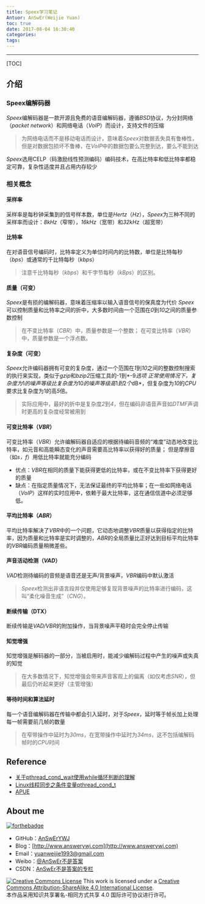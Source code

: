 ```yaml
---
title: Speex学习笔记
Antuor: AnSwEr(Weijie Yuan)
toc: true
date: 2017-08-04 16:30:40
categories: 
tags: 
---
```



------
<!--more-->

[TOC]

##  介绍

### Speex编解码器
*Speex*编解码器是一款开源且免费的语音编解码器，遵循*BSD*协议，为分封网络（*packet network*）和网络电话（*VoIP*）而设计，支持文件的压缩
> 为网络电话而不是移动电话而设计，意味着*Speex*对数据丢失具有鲁棒性，但是对数据包损坏不鲁棒，在*VoIP*中的数据包要么完整到达，要么不能到达

*Speex*选用CELP（码激励线性预测编码）编码技术，在高比特率和低比特率都稳定可靠，复杂性适度并且占用内存较少

### 相关概念
#### 采样率
采样率是每秒钟采集到的信号样本数，单位是*Hertz*（*Hz*），*Speex*为三种不同的采样率而设计：*8kHz*（窄带），*16kHz*（宽带）和*32kHz*（超宽带）

#### 比特率
在对语音信号编码时，比特率定义为单位时间内的比特数，单位是比特每秒（*bps*）或通常的千比特每秒（*kbps*）
 > 注意千比特每秒（*kbps*）和千字节每秒（*kBps*）的区别。

#### 质量（可变）
*Speex*是有损的编解码器，意味着压缩率以输入语音信号的保真度为代价
*Speex*可以控制质量和比特率之间的折中，大多数时间由一个范围在*0*到*10*之间的质量参数控制
> 在不变比特率（*CBR*）中，质量参数是一个整数； 在可变比特率（*VBR*）中，质量参数是一个浮点数。

#### 复杂度（可变）
*Speex*允许编码器拥有可变的复杂度，通过一个范围在*1*到*10*之间的整数控制搜索的执行来实现，类似于*gzip*和*bzip2*压缩工具的-1到*-9*选项
正常使用情况下，复杂度为*1*的噪声等级比复杂度为*10*的噪声等级高*1*到*2*个*dB*，但复杂度为*10*的*CPU*要求比复杂度为1的高*5*倍。
> 实际应用中，最好的折中是复杂度*2*到*4*，但在编码非语音声音如*DTMF*声调时更高的复杂度经常被用到

#### 可变比特率（*VBR*）
可变比特率（*VBR*）允许编解码器自适应的根据待编码音频的“难度”动态地改变比特率，如元音和高能瞬态变化的声音需要高比特率以获得好的质量； 但是摩擦音（如*s，f*）用低比特率就能充分编码
+ 优点：*VBR*在相同的质量下能获得更低的比特率，或在不变比特率下获得更好的质量
+ 缺点：在指定质量情况下，无法保证最终的平均比特率；在一些如网络电话（*VoIP*）这样的实时应用中，依赖于最大比特率，这在通信信道中必须足够低。

#### 平均比特率（*ABR*）
平均比特率解决了*VBR*中的一个问题，它动态地调整*VBR*质量以获得指定的比特率，因为质量和比特率是实时调整的，*ABR*的全局质量比正好达到目标平均比特率的*VBR*编码质量稍微差些。

#### 声音活动检测（*VAD*）
*VAD*检测待编码的音频是语音还是无声/背景噪声，*VBR*编码中默认激活
> *Speex*检测出非语言段并仅使用足够复现背景噪声的比特率进行编码，这叫“柔化噪音生成”（*CNG*）。

#### 断续传输（DTX）
断续传输是*VAD/VBR*的附加操作，当背景噪声平稳时会完全停止传输

#### 知觉增强
知觉增强是解码器的一部分，当被启用时，能减少编解码过程中产生的噪声或失真的知觉
 > 在大多数情况下，知觉增强会带来声音客观上的偏离（如仅考虑*SNR*），但最后仍听起来更好（主管增强）

#### 等待时间和算法延时
每一个语音编解码器在传输中都会引入延时，对于*Speex*，延时等于帧长加上处理每一帧需要前几帧的数量
> 在窄带操作中延时为*30ms*，在宽带操作中延时为*34ms*，这不包括编解码帧时的*CPU*时间

## Reference
- [关于pthread_cond_wait使用while循环判断的理解](https://www.cnblogs.com/leijiangtao/p/4028338.html)
- [Linux线程同步之条件变量pthread_cond_t](https://www.cnblogs.com/zhx831/p/3543633.html)
- [APUE]()

## About me
[![forthebadge](http://forthebadge.com/images/badges/ages-20-30.svg)](http://forthebadge.com)
- GitHub：[AnSwErYWJ](https://github.com/AnSwErYWJ)
- Blog：[http://www.answerywj.com](http://www.answerywj.com)
- Email：[yuanweijie1993@gmail.com](https://mail.google.com)
- Weibo：[@AnSwEr不是答案](http://weibo.com/1783591593)
- CSDN：[AnSwEr不是答案的专栏](http://blog.csdn.net/u011192270)

<a rel="license" href="http://creativecommons.org/licenses/by-sa/4.0/"><img alt="Creative Commons License" style="border-width:0" src="https://i.creativecommons.org/l/by-sa/4.0/88x31.png" /></a> This work is licensed under a <a rel="license" href="http://creativecommons.org/licenses/by-sa/4.0/">Creative Commons Attribution-ShareAlike 4.0 International License</a>.  
本作品采用知识共享署名-相同方式共享 4.0 国际许可协议进行许可。

